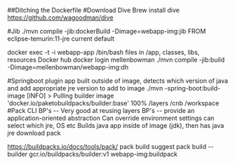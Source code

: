 ##Ditching the Dockerfile
#Download Dive
Brew install dive
https://github.com/wagoodman/dive

#Jib
./mvn compile -jib:dockerBuild -Dimage=webapp-img:jib
FROM eclipse-temurin:11-jre current default

docker exec -t -i webapp-app /bin/bash
files in
/app, classes, libs, resources
Docker hub
docker login 
mellenbowman
./mvn compile -jib:build -Dimage=mellenbowman/webapp-img:dh


#Springboot plugin
app built outside of image, detects which version of java and add appropriate jre version to add to image
./mvn -spring-boot:build-image
[INFO]  > Pulling builder image 'docker.io/paketobuildpacks/builder:base' 100%
/layers
/cnb
/workspace
#Pack CLI
BP's -- Very good at reusing layers
BP's -- provide an application-oriented abstraction
Can override environment settings 
can select which jre, OS etc
Builds java app inside of image (jdk), then has java jre
download pack


https://buildpacks.io/docs/tools/pack/
pack build suggest
pack build --builder gcr.io/buildpacks/builder:v1 webapp-img:buildpack









